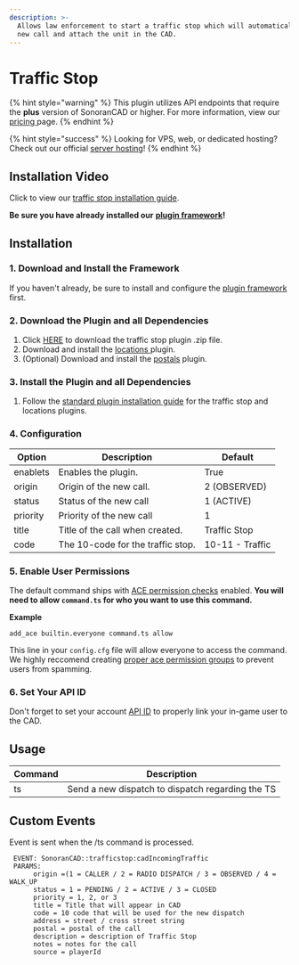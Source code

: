 ```yaml
---
description: >-
  Allows law enforcement to start a traffic stop which will automatically add a
  new call and attach the unit in the CAD.
---
```


# Traffic Stop

{% hint style="warning" %}
This plugin utilizes API endpoints that require the **plus** version of SonoranCAD or higher. For more information, view our [pricing ](../../../pricing/faq/)page.
{% endhint %}

{% hint style="success" %}
Looking for VPS, web, or dedicated hosting? Check out our official [server hosting](../../../other-products/server-hosting.md)!
{% endhint %}

## Installation Video

Click to view our [traffic stop installation guide](https://youtu.be/QmI7Wst2ytY).

**Be sure you have already installed our** [**plugin framework**](../framework-installation.md)**!**

## Installation

### 1. Download and Install the Framework

If you haven't already, be sure to install and configure the [plugin framework](../framework-installation.md) first.

### 2. Download the Plugin and all Dependencies

1. Click [HERE](https://github.com/Sonoran-Software/sonoran\_trafficstop/releases) to download the traffic stop plugin .zip file.
2. Download and install the [locations ](locations.md)plugin.
3. (Optional) Download and install the [postals](postals.md) plugin.

### 3. Install the Plugin and all Dependencies

1. Follow the [standard plugin installation guide](../plugin-installation/) for the traffic stop and locations plugins.

### 4. Configuration

| Option   | Description                       | Default         |
| -------- | --------------------------------- | --------------- |
| enablets | Enables the plugin.               | True            |
| origin   | Origin of the new call.           | 2 (OBSERVED)    |
| status   | Status of the new call            | 1 (ACTIVE)      |
| priority | Priority of the new call          | 1               |
| title    | Title of the call when created.   | Traffic Stop    |
| code     | The 10-code for the traffic stop. | 10-11 - Traffic |

### 5. Enable User Permissions

The default command ships with [ACE permission checks](https://forum.cfx.re/t/basic-aces-principals-overview-guide/90917) enabled. **You will need to allow `command.ts` for who you want to use this command.**

**Example**

`add_ace builtin.everyone command.ts allow`

This line in your `config.cfg` file will allow everyone to access the command. We highly reccomend creating [proper ace permission groups](https://forum.cfx.re/t/basic-aces-principals-overview-guide/90917) to prevent users from spamming.

### **6**. Set Your API ID

Don't forget to set your account [API ID](../../../sonoran-cad/api-integration/getting-started/setting-your-api-id.md) to properly link your in-game user to the CAD.

## Usage

| Command | Description                                      |
| ------- | ------------------------------------------------ |
| ts      | Send a new dispatch to dispatch regarding the TS |

## Custom Events

Event is sent when the /ts command is processed.

```
 EVENT: SonoranCAD::trafficstop:cadIncomingTraffic
 PARAMS:
      origin =(1 = CALLER / 2 = RADIO DISPATCH / 3 = OBSERVED / 4 = WALK_UP
      status = 1 = PENDING / 2 = ACTIVE / 3 = CLOSED
      priority = 1, 2, or 3
      title = Title that will appear in CAD
      code = 10 code that will be used for the new dispatch
      address = street / cross street string
      postal = postal of the call
      description = description of Traffic Stop
      notes = notes for the call
      source = playerId
```
